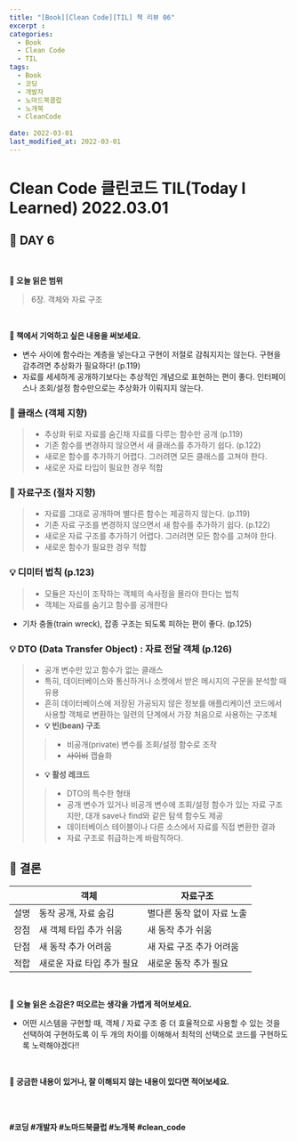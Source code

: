 ```yaml
---
title: "[Book][Clean Code][TIL] 책 리뷰 06"
excerpt : 
categories:
  - Book
  - Clean Code
  - TIL
tags:
  - Book
  - 코딩
  - 개발자
  - 노마드북클럽
  - 노개북
  - CleanCode
  
date: 2022-03-01
last_modified_at: 2022-03-01
---
```

# Clean Code 클린코드 TIL(Today I Learned) 2022.03.01
## 📖 DAY 6
<br/>

**📝 오늘 읽은 범위** <br/>
> 6장. 객체와 자료 구조

<br/>

**📝 책에서 기억하고 싶은 내용을 써보세요.** <br/>
- 변수 사이에 함수라는 계층을 넣는다고 구현이 저절로 감춰지지는 않는다. 구현을 감추려면 추상화가 필요하다! (p.119)
- 자료를 세세하게 공개하기보다는 추상적인 개념으로 표현하는 편이 좋다. 인터페이스나 조회/설정 함수만으로는 추상화가 이뤄지지 않는다.

### 📕 클래스 (객체 지향)
> -  추상화 뒤로 자료를 숨긴채 자료를 다루는 함수만 공개 (p.119)
> - 기존 함수를 변경하지 않으면서 새 클래스를 추가하기 쉽다. (p.122)
> - 새로운 함수를 추가하기 어렵다. 그러려면 모든 클래스를 고쳐야 한다.
> - 새로운 자료 타입이 필요한 경우 적합<br/>

### 📘 자료구조 (절차 지향)
> - 자료를 그대로 공개하며 별다른 함수는 제공하지 않는다. (p.119) 
> - 기존 자료 구조를 변경하지 않으면서 새 함수를 추가하기 쉽다. (p.122)
> - 새로운 자료 구조를 추가하기 어렵다. 그러려면 모든 함수를 고쳐야 한다.
> - 새로운 함수가 필요한 경우 적합 <br/>

### 💡 디미터 법칙 (p.123)
> - 모듈은 자신이 조작하는 객체의 속사정을 몰라야 한다는 법칙
> - 객체는 자료를 숨기고 함수를 공개한다

- 기차 충돌(train wreck), 잡종 구조는 되도록 피하는 편이 좋다. (p.125)

### 💡 DTO (Data Transfer Object) : 자료 전달 객체 (p.126)
> - 공개 변수만 있고 함수가 없는 클래스
> - 특히, 데이터베이스와 통신하거나 소켓에서 받은 메시지의 구문을 분석할 때 유용
> - 흔히 데이터베이스에 저장된 가공되지 않은 정보를 애플리케이션 코드에서 사용할 객체로 변환하는 일련의 단계에서 가장 처음으로 사용하는 구조체<br/>
> - **💡 빈(bean) 구조**
>> - 비공개(private) 변수를 조회/설정 함수로 조작
>> - ~~사이비~~ 캡슐화 <br/>
> - **💡 활성 레크드**
>> - DTO의 특수한 형태
>> - 공개 변수가 있거나 비공개 변수에 조회/설정 함수가 있는 자료 구조지만, 대개 save나 find와 같은 탐색 함수도 제공
>> - 데이터베이스 테이블이나 다른 소스에서 자료를 직접 변환한 결과
>> - 자료 구조로 취급하는게 바람직하다.

## 📌 결론

|     | 객체   |  자료구조 |
|-----|--------|--------|
|설명|동작 공개, 자료 숨김|별다른 동작 없이 자료 노출|
|장점|새 객체 타입 추가 쉬움|새 동작 추가 쉬움|
|단점|새 동작 추가 어려움|새 자료 구조 추가 어려움|
|적합|새로운 자료 타입 추가 필요|새로운 동작 추가 필요|


<br/>

**📝 오늘 읽은 소감은? 떠오르는 생각을 가볍게 적어보세요.** <br/>
- 어떤 시스템을 구현할 때, 객체 / 자료 구조 중 더 효율적으로 사용할 수 있는 것을 선택하여 구현하도록 이 두 개의 차이를 이해해서 최적의 선택으로 코드를 구현하도록 노력해야겠다!!


<br/>

**📝 궁금한 내용이 있거나, 잘 이해되지 않는 내용이 있다면 적어보세요.** <br/>

<br/><br/>

**#코딩 #개발자 #노마드북클럽 #노개북 #clean_code**
